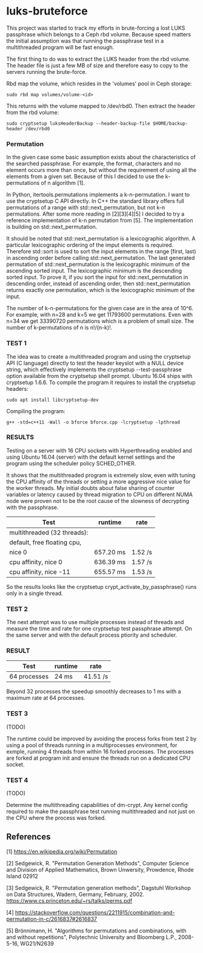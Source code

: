 # luks-bruteforce

This project was started to track my efforts in brute-forcing a lost
LUKS passphrase which belongs to a Ceph rbd volume. Because speed 
matters the initial assumption was that running the passphrase test in a 
multithreaded program will be fast enough. 

The first thing to do was to extract the LUKS header from the rbd volume. 
The header file is just a few MB of size and therefore easy to copy to 
the servers running the brute-force.

Rbd map the volume, which resides in the 'volumes' pool in Ceph storage:

	sudo rbd map volumes/volume-<id>

This returns with the volume mapped to /dev/rbd0. 
Then extract the header from the rbd volume:

	sudo cryptsetup luksHeaderBackup --header-backup-file $HOME/backup-header /dev/rbd0



### Permutation

In the given case some basic assumption exists about the characteristics 
of the searched passphrase. For example, the format, characters and no element 
occurs more than once, but without the requirement of using all the elements 
from a given set. Because of this I decided to use the k-permutations of n 
algorithm [1].

In Python, itertools.permutations implements a k-n-permutation. I want to use 
the cryptsetup C API directly. In C++ the standard library offers full permutations 
of a range with std::next_permutation, but not k-n permutations. After some more 
reading in [2][3][4][5] I decided to try a reference implementation of k-n permutation 
from [5]. The implementation is building on std::next_permutation.

It should be noted that std::next_permutation is a lexicographic algorithm. A particular 
lexicographic ordering of the imput elements is required. Therefore std::sort is used 
to sort the input elements in the range [first, last) in ascending order before calling 
std::next_permutation. The last generated permutation of std::next_permutation is the 
lexicographic minimum of the ascending sorted input. The lexicographic minimum is the 
descending sorted input. To prove it, if you sort the input for std::next_permutation 
in descending order, instead of ascending order, then std::next_permutation returns 
exactly one permutation, which is the lexicographic minimum of the input.

The number of k-n-permutations for the given case are in the area of 10^6. For example, 
with n=28 and k=5 we get 11793600 permutations. Even with n=34 we get 33390720 
permutations which is a problem of small size. The number of k-permutations of n 
is n!/(n-k)!.


### TEST 1

The idea was to create a multithreaded program and using the cryptsetup API
(C language) directly to test the header keyslot with a NULL device string,
which effectively implements the cryptsetup --test-passphrase option available
from the cryptsetup shell prompt. Ubuntu 16.04 ships with cryptsetup 1.6.6.
To compile the program it requires to install the cryptsetup headers:

	sudo apt install libcryptsetup-dev

Compiling the program:

	g++ -std=c++11 -Wall -o bforce bforce.cpp -lcryptsetup -lpthread


### RESULTS

Testing on a server with 16 CPU sockets with Hyperthreading enabled and 
using Ubuntu 16.04 (server) with the default kernel settings and the 
program using the scheduler policy SCHED_OTHER.

It shows that the multithreaded program is extremely slow, even with tuning
the CPU affinity of the threads or setting a more aggressive nice value 
for the worker threads. My initial doubts about false sharing of counter 
variables or latency caused by thread migration to CPU on different NUMA 
node were proven not to be the root cause of the slowness of decrypting 
with the passphrase. 

| Test                           |  runtime     |  rate     |
|--------------------------------|--------------|-----------|
|multithreaded (32 threads):     |              |           |   
|default, free floating cpu,     |              |           |
|nice 0                          |  657.20 ms   |   1.52 /s |
|cpu affinity, nice 0            |  636.39 ms   |   1.57 /s |
|cpu affinity, nice -11          |  655.57 ms   |   1.53 /s |


So the results looks like the cryptsetup crypt_activate_by_passphrase() 
runs only in a single thread.



### TEST 2

The next attempt was to use multiple processes instead of threads and
measure the time and rate for one cryptsetup test passphrase attempt.
On the same server and with the default process ptiority and scheduler.


### RESULT

| Test                          |  runtime     |   rate     |
|-------------------------------|--------------|------------|
|64 processes                   |   24 ms      |   41.51 /s |


Beyond 32 processes the speedup smoothly decreases to 1 ms with 
a maximum rate at 64 processes.


### TEST 3 
(TODO)

The runtime could be improved by avoiding the process forks from test 2 
by using a pool of threads running in a multiprocesses environment, for
exmple, running 4 threads from within 16 forked processes. The processes
are forked at program init and ensure the threads run on a dedicated CPU 
socket.   


### TEST 4
(TODO)

Determine the multithreading capabilities of dm-crypt. Any kernel config
required to make the passphrase test running multithreaded and not just
on the CPU where the process was forked.




## References

[1] https://en.wikipedia.org/wiki/Permutation

[2] Sedgewick, R. "Permutation Generation Methods", 
    Computer Science and Division of Applied Mathematics, 
    Brown Unwersity, Prowdence, Rhode Island 02912
    
[3] Sedgewick,  R. "Permutation generation methods", 
    Dagstuhl Workshop on Data Structures, Wadern, Germany, February, 2002. 
    https://www.cs.princeton.edu/~rs/talks/perms.pdf
    
[4] https://stackoverflow.com/questions/2211915/combination-and-permutation-in-c/2616837#2616837

[5] Brönnimann, H. "Algorithms for permutations and combinations, with and without repetitions",
    Polytechnic University and Bloomberg L.P., 2008-5-16, WG21/N2639



